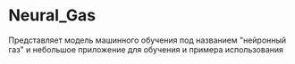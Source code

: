 # Neural_Gas
Представляет модель машинного обучения под названием "нейронный газ" и небольшое приложение для обучения и примера использования
